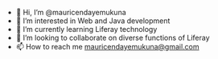 - 👋 Hi, I’m @mauricendayemukuna
- 👀 I’m interested in Web and Java development
- 🌱 I’m currently learning Liferay technology
- 💞️ I’m looking to collaborate on diverse functions of Liferay
- 📫 How to reach me mauricendayemukuna@gmail.com

<!---
mauricendayemukuna/mauricendayemukuna is a ✨ special ✨ repository because its `README.md` (this file) appears on your GitHub profile.
You can click the Preview link to take a look at your changes.
--->
